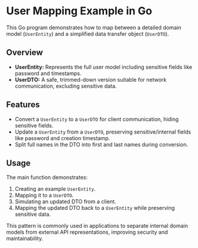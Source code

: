 # User Mapping Example in Go

This Go program demonstrates how to map between a detailed domain model (`UserEntity`) and a simplified data transfer object (`UserDTO`). 

## Overview

- **UserEntity:** Represents the full user model including sensitive fields like password and timestamps.
- **UserDTO:** A safe, trimmed-down version suitable for network communication, excluding sensitive data.
  
## Features

- Convert a `UserEntity` to a `UserDTO` for client communication, hiding sensitive fields.
- Update a `UserEntity` from a `UserDTO`, preserving sensitive/internal fields like password and creation timestamp.
- Split full names in the DTO into first and last names during conversion.
  
## Usage

The main function demonstrates:

1. Creating an example `UserEntity`.
2. Mapping it to a `UserDTO`.
3. Simulating an updated DTO from a client.
4. Mapping the updated DTO back to a `UserEntity` while preserving sensitive data.

This pattern is commonly used in applications to separate internal domain models from external API representations, improving security and maintainability.
